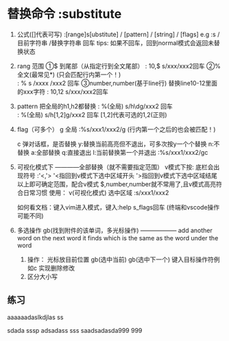 # 替换命令 :substitute
1. 公式([]代表可写) :[range]s[ubstitute] / [pattern] / [string] / [flags]
   e.g   :s /目前字符串 /替换字符串 回车
   tips: 如果不回车，回到normal模式会返回未替换状态

2. rang 范围 
      ①$ 到尾部（从指定行到全文尾部）
            : 10,$ s/xxx/xxx2回车
      ②% 全文(最常见*)           (只会匹配行内第一个！)        
            : % s /xxxx /xxx2 回车
      ③number,number(基于line行)
            替换line10-12里面的xxx字符 : 10,12 s/xxx/xxx2回车
3. pattern
            把全局的h1,h2都替换 
                  : %(全局) s/h\dg/xxx2 回车  
                  : %(全局) s/h[1,2]g/xxx2 回车  [1,2]代表可选的1,2(正则)
3. flag（可多个）
      g  全局
            :%s/xxx1/xxx2/g  (行内第一个之后的也会被匹配！)

      c
            弹对话框，是否替换
            y:替换当前高亮但不退出，可多次按y一个个替换  n:不替换 a:全部替换 q:直接退出 l:当前替换第一个并退出
             :%s/xxx1/xxx2/gc
4. 可视化模式下 ————全部替换（就不需要指定范围）
      v模式下按: 底栏会出现符号 :'<,'>
      '<指回到v模式下选中区域开头
      '>指回到v模式下选中区域结尾
      以上即可确定范围，配合v模式 $,number,number就不常用了,且v模式高亮符合日常习惯
      使用：  v(可视化模式) 选中区域 :s/xxx1/xxx2

      如何看文档：键入vim进入模式，键入:help s_flags回车 (终端和vscode操作可能不同)

5. 多选操作 gb(找到附件的该单词，多光标操作) —————— add another word on the next word it finds which is the same as the word under the word
      1. 操作： 光标放目前位置 gb(选中当前) gb(选中下一个) 键入目标操作符例如c 实现删除修改
      2. 区分大小写

## 练习
aaaaaadaslkdjlas
ss

sdada sssp
adsadass sss saadsadasda999 999
